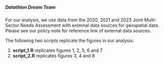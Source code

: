 ##### Datathlon Dream Team #####
For our analysis, we use data from the 2020, 2021 and 2023 Joint Multi-Sector Needs Assessment with external data sources for geospatial data. Please see our policy note for reference link of external data sources. 

The following two scripts replicate the figures in our analysis:

1. **script_1.R** replicates figures 1, 2, 5, 6 and 7
2. **script_2.R** replicates figures 3, 4 and 8

